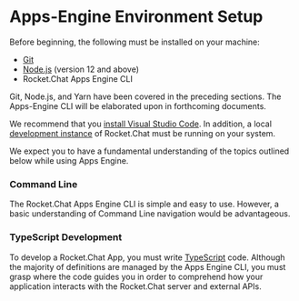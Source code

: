 # Apps-Engine Environment Setup

Before beginning, the following must be installed on your machine:&#x20;

* [Git](https://git-scm.com/book/en/v2/Getting-Started-Installing-Git)
* [Node.js](https://nodejs.org/en) (version 12 and above)&#x20;
* Rocket.Chat Apps Engine CLI&#x20;

Git, Node.js, and Yarn have been covered in the preceding sections. The Apps-Engine CLI will be elaborated upon in forthcoming documents.

We recommend that you [install Visual Studio Code](https://code.visualstudio.com/download). In addition, a local [development instance](https://docs.rocket.chat/deploy/prepare-for-your-deployment/rapid-deployment-methods/docker-and-docker-compose) of Rocket.Chat must be running on your system.

We expect you to have a fundamental understanding of the topics outlined below while using Apps Engine.

### Command Line

The Rocket.Chat Apps Engine CLI is simple and easy to use. However, a basic understanding of Command Line navigation would be advantageous.

### TypeScript Development&#x20;

To develop a Rocket.Chat App, you must write [TypeScript](https://www.typescriptlang.org/) code. Although the majority of definitions are managed by the Apps Engine CLI, you must grasp where the code guides you in order to comprehend how your application interacts with the Rocket.Chat server and external APIs.
